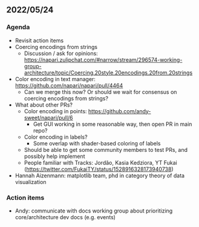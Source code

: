 ## 2022/05/24

### Agenda

- Revisit action items
- Coercing encodings from strings
    - Discussion / ask for opinions: https://napari.zulipchat.com/#narrow/stream/296574-working-group-architecture/topic/Coercing.20style.20encodings.20from.20strings
- Color encoding in text manager: https://github.com/napari/napari/pull/4464
    - Can we merge this now? Or should we wait for consensus on coercing encodings from strings?
- What about other PRs?
    - Color encoding in points: https://github.com/andy-sweet/napari/pull/6
        - Get GUI working in some reasonable way, then open PR in main repo?
    - Color encoding in labels?
        - Some overlap with shader-based coloring of labels
    - Should be able to get some community members to test PRs, and possibly help implement
    - People familiar with Tracks: Jordão, Kasia Kedziora, YT Fukai (https://twitter.com/FukaiTY/status/1528916328173940738)
- Hannah Aizenmann: matplotlib team, phd in category theory of data visualization

### Action items

- Andy: communicate with docs working group about prioritizing core/architecture dev docs (e.g. events)
